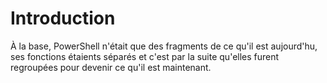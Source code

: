 # Introduction

À la base, PowerShell n'était que des fragments de ce qu'il est aujourd'hu, ses fonctions étaients séparés et c'est par la suite qu'elles furent regroupées pour devenir ce qu'il est maintenant.
 
